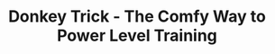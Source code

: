 ---
layout: post
title: Donkey Trick - The Comfy Way to Power Level Training
published: true
type: video
tags: other
image: /files/thumbnails/60_donkross
excerpt: Lazy training power level
post-date: 2023-09-30
upddated-date: 2023-09-30
direct-link: https://youtu.be/SZn3OkOu0sY
---